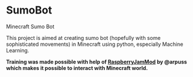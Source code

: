 # SumoBot
Minecraft Sumo Bot

This project is aimed at creating sumo bot (hopefully with some sophisticated movements) in Minecraft using python, especially Machine Learning.

**Training was made possible with help of [RaspberryJamMod](https://github.com/arpruss/raspberryjammod) by @arpuss which makes it possible to interact with Minecraft world.**
